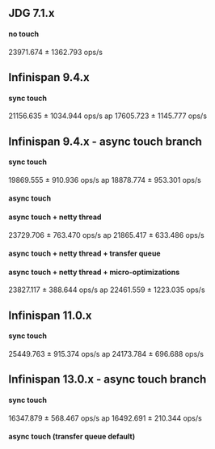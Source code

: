 ## JDG 7.1.x
#### no touch
23971.674 ± 1362.793  ops/s

## Infinispan 9.4.x
#### sync touch
21156.635 ± 1034.944  ops/s
ap 17605.723 ± 1145.777  ops/s

## Infinispan 9.4.x - async touch branch
#### sync touch
19869.555 ± 910.936  ops/s
ap 18878.774 ± 953.301  ops/s

#### async touch

#### async touch + netty thread
23729.706 ± 763.470  ops/s
ap 21865.417 ± 633.486  ops/s

#### async touch + netty thread + transfer queue

#### async touch + netty thread + micro-optimizations
23827.117 ± 388.644  ops/s
ap 22461.559 ± 1223.035  ops/s

## Infinispan 11.0.x
#### sync touch
25449.763 ± 915.374  ops/s
ap 24173.784 ± 696.688  ops/s

## Infinispan 13.0.x - async touch branch
#### sync touch
16347.879 ± 568.467  ops/s
ap 16492.691 ± 210.344  ops/s

#### async touch (transfer queue default)
